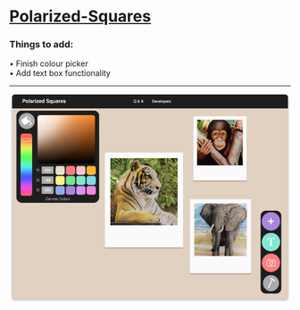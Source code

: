 # [Polarized-Squares](https://michaeltr7.github.io/Polarized-Squares/)

<h3>Things to add:</h3>
• Finish colour picker<br>
• Add text box functionality

<hr>

<p align="center">
<a href="https://michaeltr7.github.io/Polarized-Squares/"><img src="./Images/Polarized Squares Preview.png" width="700"></a>
</p>



